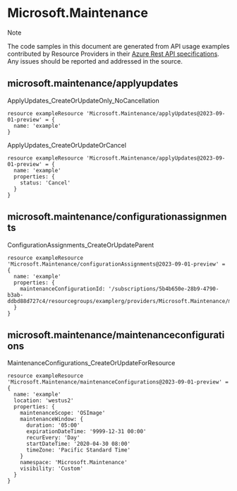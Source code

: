# Microsoft.Maintenance
  
> [!NOTE]
> The code samples in this document are generated from API usage examples contributed by Resource Providers in their [Azure Rest API specifications](https://github.com/Azure/azure-rest-api-specs). Any issues should be reported and addressed in the source.


## microsoft.maintenance/applyupdates

ApplyUpdates_CreateOrUpdateOnly_NoCancellation
```bicep
resource exampleResource 'Microsoft.Maintenance/applyUpdates@2023-09-01-preview' = {
  name: 'example'
}
```

ApplyUpdates_CreateOrUpdateOrCancel
```bicep
resource exampleResource 'Microsoft.Maintenance/applyUpdates@2023-09-01-preview' = {
  name: 'example'
  properties: {
    status: 'Cancel'
  }
}
```

## microsoft.maintenance/configurationassignments

ConfigurationAssignments_CreateOrUpdateParent
```bicep
resource exampleResource 'Microsoft.Maintenance/configurationAssignments@2023-09-01-preview' = {
  name: 'example'
  properties: {
    maintenanceConfigurationId: '/subscriptions/5b4b650e-28b9-4790-b3ab-ddbd88d727c4/resourcegroups/examplerg/providers/Microsoft.Maintenance/maintenanceConfigurations/policy1'
  }
}
```

## microsoft.maintenance/maintenanceconfigurations

MaintenanceConfigurations_CreateOrUpdateForResource
```bicep
resource exampleResource 'Microsoft.Maintenance/maintenanceConfigurations@2023-09-01-preview' = {
  name: 'example'
  location: 'westus2'
  properties: {
    maintenanceScope: 'OSImage'
    maintenanceWindow: {
      duration: '05:00'
      expirationDateTime: '9999-12-31 00:00'
      recurEvery: 'Day'
      startDateTime: '2020-04-30 08:00'
      timeZone: 'Pacific Standard Time'
    }
    namespace: 'Microsoft.Maintenance'
    visibility: 'Custom'
  }
}
```
